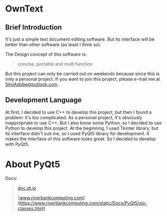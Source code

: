 # OwnText

## Brief Introduction

It's just a simple text document editing software. But its interface will be better than other software (as least I think so).

The Design concept of this software is:
 > concise, portable and multi function

But this project can only be carried out on weekends because since this is only a personal project.
If you want to join this project, please e-mail me at SlnvAdobe@outlook.com.

## Development Language

At first, I decided to use C++ to develop this project, but then I found a problem: it's too complicated. As a personal project, it's obviously inappropriate to use C++.
But I also know some Python, so I decided to use Python to develop this project. At the beginning, I used Tkinter library, but its interface didn't suit me, so I used PyQt5 library for development. It makes the interface of this software looks great. So I decided to develop with PyQt5.

# About PyQt5

Docs:
> [doc.qt.io](https://doc.qt.io/qtforpython/modules.html)
> 
> [www.riverbankcomputing.com](https://www.riverbankcomputing.com/static/Docs/PyQt5/sip-classes.html)
